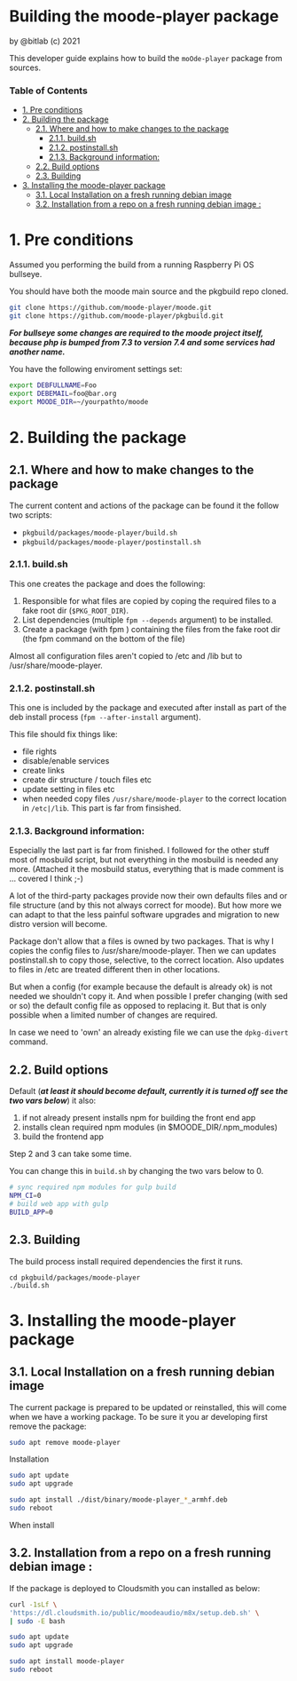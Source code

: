 Building the moode-player package <!-- omit in toc -->
======================================================
by @bitlab (c) 2021

This developer guide explains how to build the `moOde-player` package from sources.

### Table of Contents <!-- omit in toc -->
- [1. Pre conditions](#1-pre-conditions)
- [2. Building the package](#2-building-the-package)
  - [2.1. Where and how to make changes to the package](#21-where-and-how-to-make-changes-to-the-package)
    - [2.1.1. build.sh](#211-buildsh)
    - [2.1.2. postinstall.sh](#212-postinstallsh)
    - [2.1.3. Background information:](#213-background-information)
  - [2.2. Build options](#22-build-options)
  - [2.3. Building](#23-building)
- [3. Installing the moode-player package](#3-installing-the-moode-player-package)
  - [3.1. Local Installation on a fresh running debian image](#31-local-installation-on-a-fresh-running-debian-image)
  - [3.2. Installation from a repo on a fresh running debian image :](#32-installation-from-a-repo-on-a-fresh-running-debian-image-)

# 1. Pre conditions
Assumed you performing the build from a running Raspberry Pi OS bullseye.

You should have both the moode main source and the pkgbuild repo cloned.
```bash
git clone https://github.com/moode-player/moode.git
git clone https://github.com/moode-player/pkgbuild.git
```
***For bullseye some changes are required to the moode project itself, because php is bumped from 7.3 to version 7.4 and some services had another name.***


You have the following enviroment settings set:
```bash
export DEBFULLNAME=Foo
export DEBEMAIL=foo@bar.org
export MOODE_DIR=~/yourpathto/moode
```

# 2. Building the package

## 2.1. Where and how to make changes to the package

The current content and actions of the package can be found it the follow two scripts:

* `pkgbuild/packages/moode-player/build.sh`
* `pkgbuild/packages/moode-player/postinstall.sh`



### 2.1.1. build.sh

This one creates the package and does the following:

1. Responsible for what files are copied by coping the required files to a fake root dir (`$PKG_ROOT_DIR`).
1. List dependencies (multiple `fpm --depends` argument) to be installed.
1. Create a package (with fpm ) containing the files from the fake root dir (the fpm command on the bottom of the file)

Almost all configuration files aren't copied to /etc and /lib but to /usr/share/moode-player.

### 2.1.2. postinstall.sh

This one is included by the package and executed after install as part of the deb install process (`fpm --after-install` argument).

This file should fix things like:
* file rights
* disable/enable services
* create links
* create dir structure / touch files etc
* update setting in files etc
* when needed copy files `/usr/share/moode-player` to the correct location in `/etc|/lib`. This part is far from finsished.

### 2.1.3. Background information:
Especially the last part is far from finished. I followed for the other stuff most of mosbuild script, but not everything in the mosbuild is needed any more. (Attached it the mosbuild status, everything that is made comment is ... covered I think ;-)

A lot of the third-party packages provide now their own defaults files and or file structure  (and by this not always correct for moode). But how more we can adapt to that the less painful software upgrades and migration to new distro version will become.

Package don't allow that a files is owned by two packages. That is why I copies the config files to /usr/share/moode-player. Then we can updates postinstall.sh to copy those, selective, to the correct location. Also updates to files in /etc are treated different then in other locations.

But when a config (for example because the default is already ok) is not needed we shouldn't copy it.
And when possible I prefer changing (with sed or so) the default config file as opposed to replacing it. But that is only possible when a limited number of changes are required.

In case we need to 'own' an already existing file we can use the `dpkg-divert` command.



## 2.2. Build options
Default (***at least it should become default, currently it is turned off see the two vars below***) it also:
1. if not already present installs npm for building the front end app
1. installs clean required npm modules (in $MOODE_DIR/.npm_modules)
1. build the frontend app

Step 2 and 3 can take some time.

You can change this in `build.sh` by changing the two vars below to 0.
```bash
# sync required npm modules for gulp build
NPM_CI=0
# build web app with gulp
BUILD_APP=0
```

## 2.3. Building
The build process install required dependencies the first it runs.

```
cd pkgbuild/packages/moode-player
./build.sh
```

# 3. Installing the moode-player package
## 3.1. Local Installation on a fresh running debian image

The current package is prepared to be updated or reinstalled, this will come when we have a working package.
To be sure it you ar developing first remove the package:

```bash
sudo apt remove moode-player
```

Installation
```bash
sudo apt update
sudo apt upgrade

sudo apt install ./dist/binary/moode-player_*_armhf.deb
sudo reboot
```

When install

## 3.2. Installation from a repo on a fresh running debian image :

If the package is deployed to Cloudsmith you can installed as below:

```bash
curl -1sLf \
'https://dl.cloudsmith.io/public/moodeaudio/m8x/setup.deb.sh' \
| sudo -E bash

sudo apt update
sudo apt upgrade

sudo apt install moode-player
sudo reboot
```
